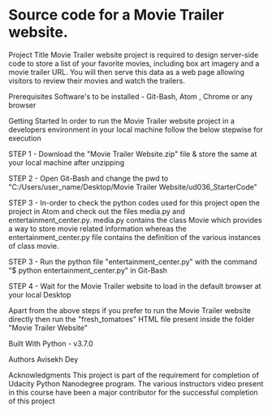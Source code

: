 # Source code for a Movie Trailer website.

Project Title
Movie Trailer website project is required to design server-side code to store a list of your favorite movies, including box art imagery and a movie trailer URL. You will then serve this data as a web page allowing visitors to review their movies and watch the trailers.

Prerequisites
Software's to be installed - Git-Bash, Atom , Chrome or any browser

Getting Started
In order to run the Movie Trailer website project in a developers environment in your local machine follow the below stepwise for execution

STEP 1 - Download the "Movie Trailer Website.zip" file & store the same at your local machine after unzipping

STEP 2 - Open Git-Bash and change the pwd to "C:/Users/user_name/Desktop/Movie Trailer Website/ud036_StarterCode"

STEP 3 - In-order to check the python codes used for this project open the project in Atom and check out the files media.py and entertainment_center.py.
         media.py contains the class Movie which provides a way to store movie related information whereas the entertainment_center.py file contains the
         definition of the various instances of class movie.

STEP 3 - Run the python file "entertainment_center.py" with the command "$ python entertainment_center.py" in Git-Bash

STEP 4 - Wait for the Movie Trailer website to load in the default browser at your local Desktop

Apart from the above steps if you prefer to run the Movie Trailer website directly then run the "fresh_tomatoes" HTML file present inside the
folder "Movie Trailer Website"

Built With
Python - v3.7.0

Authors
Avisekh Dey

Acknowledgments
This project is part of the requirement for completion of Udacity Python Nanodegree program.
The various instructors video present in this course have been a major contributor for the successful completion of this project
